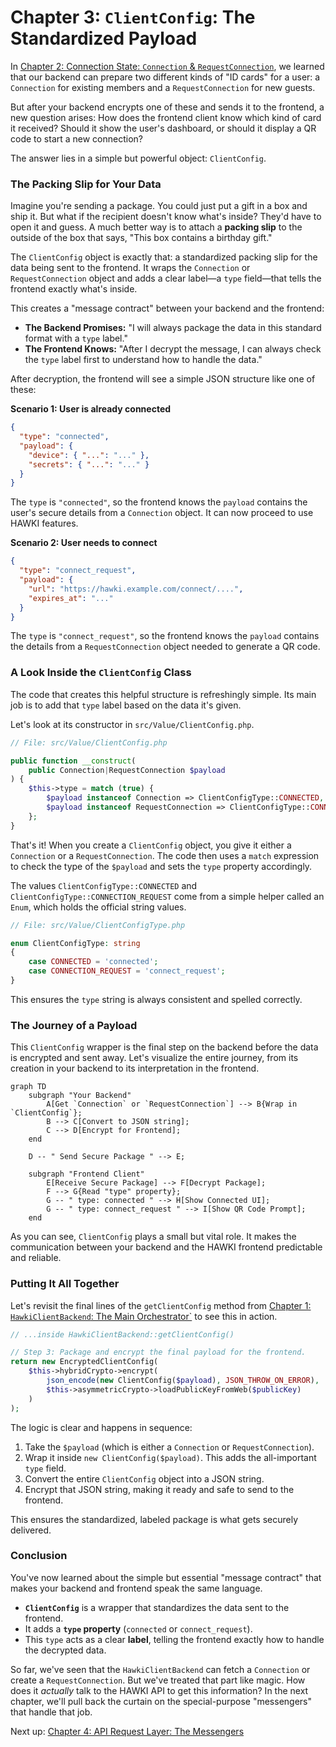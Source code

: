 # Chapter 3: `ClientConfig`: The Standardized Payload

In [Chapter 2: Connection State: `Connection` & `RequestConnection`](connection-state-connection-requestconnection-1400742608.md), we learned that our backend can prepare two different kinds of "ID cards" for a user: a `Connection` for existing members and a `RequestConnection` for new guests.

But after your backend encrypts one of these and sends it to the frontend, a new question arises: How does the frontend client know which kind of card it received? Should it show the user's dashboard, or should it display a QR code to start a new connection?

The answer lies in a simple but powerful object: `ClientConfig`.

### The Packing Slip for Your Data

Imagine you're sending a package. You could just put a gift in a box and ship it. But what if the recipient doesn't know what's inside? They'd have to open it and guess. A much better way is to attach a **packing slip** to the outside of the box that says, "This box contains a birthday gift."

The `ClientConfig` object is exactly that: a standardized packing slip for the data being sent to the frontend. It wraps the `Connection` or `RequestConnection` object and adds a clear label—a `type` field—that tells the frontend exactly what's inside.

This creates a "message contract" between your backend and the frontend:
*   **The Backend Promises:** "I will always package the data in this standard format with a `type` label."
*   **The Frontend Knows:** "After I decrypt the message, I can always check the `type` label first to understand how to handle the data."

After decryption, the frontend will see a simple JSON structure like one of these:

**Scenario 1: User is already connected**
```json
{
  "type": "connected",
  "payload": {
    "device": { "...": "..." },
    "secrets": { "...": "..." }
  }
}
```
The `type` is `"connected"`, so the frontend knows the `payload` contains the user's secure details from a `Connection` object. It can now proceed to use HAWKI features.

**Scenario 2: User needs to connect**
```json
{
  "type": "connect_request",
  "payload": {
    "url": "https://hawki.example.com/connect/....",
    "expires_at": "..."
  }
}
```
The `type` is `"connect_request"`, so the frontend knows the `payload` contains the details from a `RequestConnection` object needed to generate a QR code.

### A Look Inside the `ClientConfig` Class

The code that creates this helpful structure is refreshingly simple. Its main job is to add that `type` label based on the data it's given.

Let's look at its constructor in `src/Value/ClientConfig.php`.

```php
// File: src/Value/ClientConfig.php

public function __construct(
    public Connection|RequestConnection $payload
) {
    $this->type = match (true) {
        $payload instanceof Connection => ClientConfigType::CONNECTED,
        $payload instanceof RequestConnection => ClientConfigType::CONNECTION_REQUEST,
    };
}
```
That's it! When you create a `ClientConfig` object, you give it either a `Connection` or a `RequestConnection`. The code then uses a `match` expression to check the type of the `$payload` and sets the `type` property accordingly.

The values `ClientConfigType::CONNECTED` and `ClientConfigType::CONNECTION_REQUEST` come from a simple helper called an `Enum`, which holds the official string values.

```php
// File: src/Value/ClientConfigType.php

enum ClientConfigType: string
{
    case CONNECTED = 'connected';
    case CONNECTION_REQUEST = 'connect_request';
}
```
This ensures the `type` string is always consistent and spelled correctly.

### The Journey of a Payload

This `ClientConfig` wrapper is the final step on the backend before the data is encrypted and sent away. Let's visualize the entire journey, from its creation in your backend to its interpretation in the frontend.

```mermaid
graph TD
    subgraph "Your Backend"
        A[Get `Connection` or `RequestConnection`] --> B{Wrap in `ClientConfig`};
        B --> C[Convert to JSON string];
        C --> D[Encrypt for Frontend];
    end

    D -- " Send Secure Package " --> E;

    subgraph "Frontend Client"
        E[Receive Secure Package] --> F[Decrypt Package];
        F --> G{Read "type" property};
        G -- " type: connected " --> H[Show Connected UI];
        G -- " type: connect_request " --> I[Show QR Code Prompt];
    end
```

As you can see, `ClientConfig` plays a small but vital role. It makes the communication between your backend and the HAWKI frontend predictable and reliable.

### Putting It All Together

Let's revisit the final lines of the `getClientConfig` method from [Chapter 1: `HawkiClientBackend`: The Main Orchestrator`](hawkiclientbackend-the-main-orchestrator-840305559.md) to see this in action.

```php
// ...inside HawkiClientBackend::getClientConfig()

// Step 3: Package and encrypt the final payload for the frontend.
return new EncryptedClientConfig(
    $this->hybridCrypto->encrypt(
        json_encode(new ClientConfig($payload), JSON_THROW_ON_ERROR),
        $this->asymmetricCrypto->loadPublicKeyFromWeb($publicKey)
    )
);
```

The logic is clear and happens in sequence:
1.  Take the `$payload` (which is either a `Connection` or `RequestConnection`).
2.  Wrap it inside `new ClientConfig($payload)`. This adds the all-important `type` field.
3.  Convert the entire `ClientConfig` object into a JSON string.
4.  Encrypt that JSON string, making it ready and safe to send to the frontend.

This ensures the standardized, labeled package is what gets securely delivered.

### Conclusion

You've now learned about the simple but essential "message contract" that makes your backend and frontend speak the same language.

*   **`ClientConfig`** is a wrapper that standardizes the data sent to the frontend.
*   It adds a **`type` property** (`connected` or `connect_request`).
*   This `type` acts as a clear **label**, telling the frontend exactly how to handle the decrypted data.

So far, we've seen that the `HawkiClientBackend` can fetch a `Connection` or create a `RequestConnection`. But we've treated that part like magic. How does it *actually* talk to the HAWKI API to get this information? In the next chapter, we'll pull back the curtain on the special-purpose "messengers" that handle that job.

Next up: [Chapter 4: API Request Layer: The Messengers](api-request-layer-the-messengers-80603215.md)

